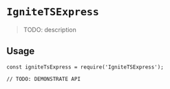 # `IgniteTSExpress`

> TODO: description

## Usage

```
const igniteTsExpress = require('IgniteTSExpress');

// TODO: DEMONSTRATE API
```

